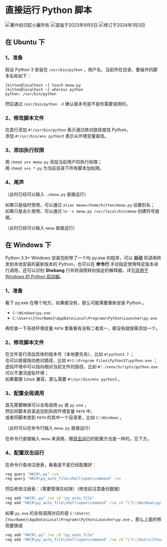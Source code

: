 # 直接运行 Python 脚本

![著作权归砹小翼所有](https://img.shields.io/badge/Copyright-砹小翼-blue.svg) ![首版于2023年9月5日](https://img.shields.io/badge/Release-2023.09.05-purple.svg) ![修订于2024年1月3日](https://img.shields.io/badge/Revision-2024.01.03-orange.svg)

## 在 Ubuntu 下

### 1、准备

假设 Python 3 安装在 `/usr/bin/python` ，用户名、当前所在目录、要操作的脚本名称如下：

```shell
[kitten@localhost ~] touch meow.py
[kitten@localhost ~] whereis python
python: /usr/bin/python
```

然后通过 `/usr/bin/python -V` 确认版本号是不是你需要调用的。

### 2、修改脚本文件

在首行添加 `#!/usr/bin/python` 表示通过绝对路径查找 Python，  
添加 `#!/usr/bin/env python3` 表示从环境变量查找。

### 3、添加执行权限

用 `chmod u+x meow.py` 添加当前用户的执行权限；  
用 `chmod u+x *.py` 为当前目录下所有脚本加权限。

### 4、尾声

（此时已经可以输入 `./meow.py` 直接运行）

如果只是临时使用，可以通过 `alias meow=/home/kitten/meow.py` 设置别名；  
如果只是永久使用，可以通过 `ln -s meow.py /usr/local/bin/meow` 创建符号链接。

（此时已经可以输入 `meow` 直接运行）

## 在 Windows 下

Python 3.3+ Windows 安装包附带了一个叫 py.exe 的程序，可以 **自动** 将调用转发到本地安装的最新版本的 Python，也可以在 **命令行** 手动指定使用特定版本进行调用，还可以识别 **Shebang** 行并将调用转向指定的解释器。详见[适用于 Windows 的 Python 启动器](https://docs.python.org/zh-cn/3/using/windows.html#python-launcher-for-windows)。

### 1、准备

看下 py.exe 在哪个地方，如果都没有，那么可能需要重新安装 Python 。

- `C:\Windows\py.exe`
- `C:\Users\{YourName}\AppData\Local\Programs\Python\Launcher\py.exe`

再检查一下系统环境变量 `PATH` 里看看有没有二者其一，都没有就按需添加一个。

### 2、修改脚本文件

在文件首行添加具体的版本号（本地要先有），比如 `#!python3.7` ；  
也可以直接指向绝对路径，比如 `#!C:\Program Files\Python37\python.exe` ；  
虚拟环境中可以指向相对当前文件的路径，比如 `#!./venv/Scripts/python.exe` 可以不激活虚拟环境；  
如果要跟 Linux 兼容，那么需要 `#!/usr/bin/env python3` 。

### 3、配置全局调用

首先需要确保可以全局调用 `py` 或 `py.exe` ，  
然后将脚本目录追加到系统环境变量 `PATH` 中，  
或者将脚本放到 `PATH` 的其中一个目录里，比如 `C:\Windows` 。

（此时可以在命令行输入 `meow.py` 直接运行）

在命令行直接输入 `meow` 来调用，跟[双击运行](#4、配置双击运行)的配置方法是一样的。见下方。

### 4、配置双击运行

在命令行查询注册表，看看是不是已经配置好：

```cmd
reg query "HKCR\.py" /ve
reg query "HKCR\py_auto_file\shell\open\command" /ve
```

然后修改注册表：（需要管理员权限）（修改前注意备份数据）

```cmd
reg add "HKCR\.py" /ve /d "py_auto_file"
reg add "HKCR\py_auto_file\shell\open\command" /ve /d "\"C:\Windows\py.exe\" \"%1\" %*"
```

如果 `py.exe` 的全局调用对应的是 `C:\Users\{YourName}\AppData\Local\Programs\Python\Launcher\py.exe` ，那么上面的修改要换成

```cmd
reg add "HKCR\.py" /ve /d "py_auto_file"
reg add "HKCR\py_auto_file\shell\open\command" /ve /d "\"C:\Users\{YourName}\AppData\Local\Programs\Python\Launcher\py.exe\" \"%1\" %*"
```

